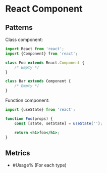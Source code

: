 # React Component

## Patterns

Class component:

```js
import React from 'react';
import {Component} from 'react';

class Foo extends React.Component {
    /* Empty */
}

class Bar extends Component {
    /* Empty */
}
```

Function component:

```jsx
import {useState} from 'react';

function Foo(props) {
    const [state, setState] = useState('');

    return <h1>foo</h1>;
}
```

## Metrics

* #Usage% (For each type)
